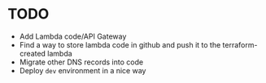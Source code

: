 # TODO
* Add Lambda code/API Gateway
* Find a way to store lambda code in github and push it to the terraform-created lambda
* Migrate other DNS records into code
* Deploy `dev` environment in a nice way
